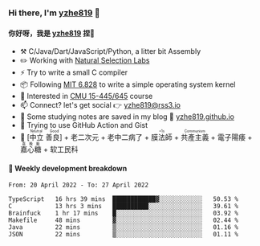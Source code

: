 ### Hi there, I'm [yzhe819](https://github.com/yzhe819) 👋

#### 你好呀，我是 [yzhe819](https://github.com/yzhe819) 捏👋

- :hammer_and_pick: C/Java/Dart/JavaScript/Python, a litter bit Assembly
- :pencil2: Working with [Natural Selection Labs](https://github.com/NaturalSelectionLabs)
- ⚡ Try to write a small C compiler
- 📦 Following [MIT 6.828](https://pdos.csail.mit.edu/6.828/2018/overview.html) to write a simple operating system kernel
- 🧪 Interested in [CMU 15-445/645](https://15445.courses.cs.cmu.edu/fall2020/) course
- 📫 Connect? let's get social 👉 yzhe819@rss3.io
- :scroll: Some studying notes are saved in my blog :space_invader: [yzhe819.github.io](https://yzhe819.github.io/)
- 🌟 Trying to use GitHub Action and Gist
- 🔑 <ruby>[中立 善良]<rp>（</rp><rt>Neutral Good</rt><rp>）</rp></ruby> + 老二次元 + 老中二病了 + <ruby>膜法師<rp>（</rp><rt>+1s</rt><rp>）</rp></ruby> +  <ruby>共產主義<rp>（</rp><rt>Communism</rt><rp>）</rp></ruby> + 電子陽痿 + <ruby>嘉心糖<rp>（</rp><rt>嘉晚飯</rt><rp>）</rp></ruby> + 软工民科



#### 📝 Weekly development breakdown

<!--START_SECTION:waka-->

```text
From: 20 April 2022 - To: 27 April 2022

TypeScript   16 hrs 39 mins  ████████████▓░░░░░░░░░░░░   50.53 %
C            13 hrs 3 mins   ██████████░░░░░░░░░░░░░░░   39.61 %
Brainfuck    1 hr 17 mins    █░░░░░░░░░░░░░░░░░░░░░░░░   03.92 %
Makefile     48 mins         ▓░░░░░░░░░░░░░░░░░░░░░░░░   02.44 %
Java         22 mins         ▒░░░░░░░░░░░░░░░░░░░░░░░░   01.16 %
JSON         22 mins         ▒░░░░░░░░░░░░░░░░░░░░░░░░   01.11 %
```

<!--END_SECTION:waka-->



